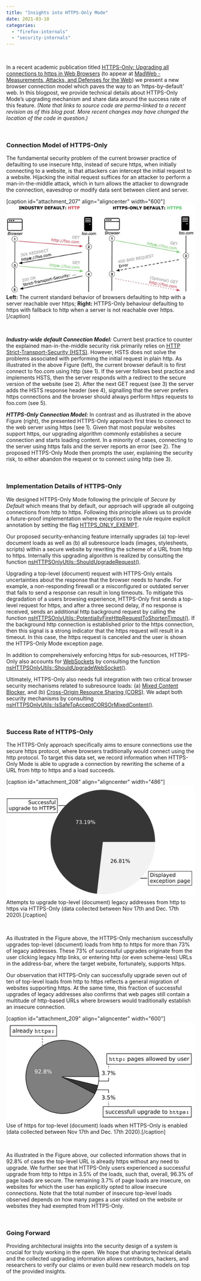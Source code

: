 ```yaml
---
title: "Insights into HTTPS-Only Mode"
date: 2021-03-10
categories: 
  - "firefox-internals"
  - "security-internals"
---
```


 

In a recent academic publication titled [HTTPS-Only: Upgrading all connections to https in Web Browsers](http://blog.mozilla.org/attack-and-defense/files/2021/03/httpsonly_paper.pdf) (to appear at [MadWeb - Measurements, Attacks, and Defenses for the Web](https://madweb.work/program21/)) we present a new browser connection model which paves the way to an ‘https-by-default’ web. In this blogpost, we provide technical details about HTTPS-Only Mode’s upgrading mechanism and share data around the success rate of this feature. _(Note that links to source code are perma-linked to a recent revision as of this blog post. More recent changes may have changed the location of the code in question.)_

 

### Connection Model of HTTPS-Only

The fundamental security problem of the current browser practice of defaulting to use insecure http, instead of secure https, when initially connecting to a website, is that attackers can intercept the initial request to a website. Hijacking the initial request suffices for an attacker to perform a man-in-the-middle attack, which in turn allows the attacker to downgrade the connection, eavesdrop or modify data sent between client and server.

\[caption id="attachment\_207" align="aligncenter" width="600"\]![](images/principle_approach-600x281.jpg) **Left:** The current standard behavior of browsers defaulting to http with a server reachable over https; **Right:** HTTPS-Only behaviour defaulting to https with fallback to http when a server is not reachable over https.\[/caption\]

 

**_Industry-wide default Connection Model:_** Current best practice to counter the explained man-in-the-middle security risk primarily relies on [HTTP Strict-Transport-Security (HSTS)](https://developer.mozilla.org/en-US/docs/Web/HTTP/Headers/Strict-Transport-Security). However, HSTS does not solve the problems associated with performing the initial request in plain http. As illustrated in the above Figure (left), the current browser default is to first connect to foo.com using http (see 1). If the server follows best practice and implements HSTS, then the server responds with a redirect to the secure version of the website (see 2). After the next GET request (see 3) the server adds the HSTS response header (see 4), signalling that the server prefers https connections and the browser should always perform https requests to foo.com (see 5).

**_HTTPS-Only Connection Model:_** In contrast and as illustrated in the above Figure (right), the presented HTTPS-Only approach first tries to connect to the web server using https (see 1). Given that most popular websites support https, our upgrading algorithm commonly establishes a secure connection and starts loading content. In a minority of cases, connecting to the server using https fails and the server reports an error (see 2). The proposed HTTPS-Only Mode then prompts the user, explaining the security risk, to either abandon the request or to connect using http (see 3).

 

### Implementation Details of HTTPS-Only

We designed HTTPS-Only Mode following the principle of _Secure by Default_ which means that by default, our approach will upgrade all outgoing connections from http to https. Following this principle allows us to provide a future-proof implementation where exceptions to the rule require explicit annotation by setting the flag [HTTPS\_ONLY\_EXEMPT](https://searchfox.org/mozilla-central/rev/26330a08b1f9d06938faa0aa5e0f8c7a58064aa2/netwerk/base/nsILoadInfo.idl#457).

Our proposed security-enhancing feature internally upgrades (a) top-level document loads as well as (b) all subresource loads (images, stylesheets, scripts) within a secure website by rewriting the scheme of a URL from http to https. Internally this upgrading algorithm is realized by consulting the function [nsHTTPSOnlyUtils::ShouldUpgradeRequest()](https://searchfox.org/mozilla-central/rev/26330a08b1f9d06938faa0aa5e0f8c7a58064aa2/dom/security/nsHTTPSOnlyUtils.cpp#111).

Upgrading a top-level (document) request with HTTPS-Only entails uncertainties about the response that the browser needs to handle. For example, a non-responding firewall or a misconfigured or outdated server that fails to send a response can result in long timeouts. To mitigate this degradation of a users browsing experience, HTTPS-Only first sends a top-level request for https, and after a three second delay, if no response is received, sends an additional http background request by calling the function [nsHTTPSOnlyUtils::PotentiallyFireHttpRequestToShortenTimout()](https://searchfox.org/mozilla-central/rev/44695ef057e422a8d6c6056972bdf32766c36187/dom/security/nsHTTPSOnlyUtils.cpp#45). If the background http connection is established prior to the https connection, then this signal is a strong indicator that the https request will result in a timeout. In this case, the https request is canceled and the user is shown the HTTPS-Only Mode exception page.

In addition to comprehensively enforcing https for sub-resources, HTTPS-Only also accounts for [WebSockets](https://developer.mozilla.org/en-US/docs/Web/API/WebSocket) by consulting the function [nsHTTPSOnlyUtils::ShouldUpgradeWebSocket()](https://searchfox.org/mozilla-central/rev/3f97afc8db535f9b0232222cb48cc4cbf8334c76/dom/security/nsHTTPSOnlyUtils.cpp#168).

Ultimately, HTTPS-Only also needs full integration with two critical browser security mechanisms related to subresource loads: (a) [Mixed Content Blocker](https://developer.mozilla.org/en-US/docs/Web/Security/Mixed_content), and (b) [Cross-Origin Resource Sharing (CORS)](https://developer.mozilla.org/en-US/docs/Web/HTTP/CORS). We adapt both security mechanisms by consulting  [nsHTTPSOnlyUtils::IsSafeToAcceptCORSOrMixedContent()](https://searchfox.org/mozilla-central/rev/26330a08b1f9d06938faa0aa5e0f8c7a58064aa2/dom/security/nsHTTPSOnlyUtils.cpp#302).

 

### Success Rate of HTTPS-Only

The HTTPS-Only approach specifically aims to ensure connections use the secure https protocol, where browsers traditionally would connect using the http protocol. To target this data set, we record information when HTTPS-Only Mode is able to upgrade a connection by rewriting the scheme of a URL from http to https and a load succeeds.

\[caption id="attachment\_208" align="aligncenter" width="486"\]![](images/top-level-pie-chart-error-page-600x360.jpg) Attempts to upgrade top-level (document) legacy addresses from http to https via HTTPS-Only (data collected between Nov 17th and Dec. 17th 2020).\[/caption\]

 

As illustrated in the Figure above, the HTTPS-Only mechanism successfully upgrades top-level (document) loads from http to https for more than 73% of legacy addresses. These 73% of successful upgrades originate from the user clicking legacy http links, or entering http (or even scheme-less) URLs in the address-bar, where the target website, fortunately, supports https.

Our observation that HTTPS-Only can successfully upgrade seven out of ten of top-level loads from http to https reflects a general migration of websites supporting https. At the same time, this fraction of successful upgrades of legacy addresses also confirms that web pages still contain a multitude of http-based URLs where browsers would traditionally establish an insecure connection.

\[caption id="attachment\_209" align="aligncenter" width="600"\]![](images/top-level-overview-pie-600x316.jpg) Use of https for top-level (document) loads when HTTPS-Only is enabled (data collected between Nov 17th and Dec. 17th 2020).\[/caption\]

 

As illustrated in the Figure above, our collected information shows that in 92.8% of cases the top-level URL is already https without any need to upgrade. We further see that HTTPS-Only users experienced a successful upgrade from http to https in 3.5% of the loads, such that, overall, 96.3% of page loads are secure. The remaining 3.7% of page loads are insecure, on websites for which the user has explicitly opted to allow insecure connections. Note that the total number of insecure top-level loads observed depends on how many pages a user visited on the website or websites they had exempted from HTTPS-Only.

 

### Going Forward

Providing architectural insights into the security design of a system is crucial for truly working in the open. We hope that sharing technical details and the collected upgrading information allows contributors, hackers, and researchers to verify our claims or even build new research models on top of the provided insights.
